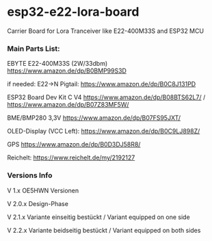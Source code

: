 # esp32-e22-lora-board
Carrier Board for Lora Tranceiver like E22-400M33S and ESP32 MCU

### Main Parts List:

EBYTE E22-400M33S (2W/33dbm) https://www.amazon.de/dp/B0BMP99S3D

if needed: E22->N Pigtail: https://www.amazon.de/dp/B0C8J131PD

ESP32 Board Dev Kit C V4 https://www.amazon.de/dp/B08BTS62L7/ / https://www.amazon.de/dp/B07Z83MF5W/

BME/BMP280 3,3V https://www.amazon.de/dp/B07FS95JXT/

OLED-Display (VCC Left): https://www.amazon.de/dp/B0C9LJ898Z/

GPS https://www.amazon.de/dp/B0D3DJ58R8/

Reichelt: https://www.reichelt.de/my/2192127



### Versions Info
V 1.x    OE5HWN Versionen

V 2.0.x  Design-Phase

V 2.1.x  Variante einseitig bestückt / Variant equipped on one side

V 2.2.x  Variante beidseitig bestückt / Variant equipped on both sides
